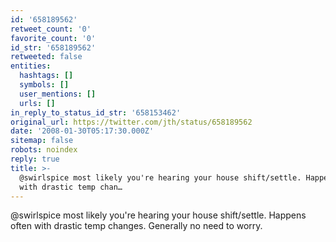 ```yaml
---
id: '658189562'
retweet_count: '0'
favorite_count: '0'
id_str: '658189562'
retweeted: false
entities:
  hashtags: []
  symbols: []
  user_mentions: []
  urls: []
in_reply_to_status_id_str: '658153462'
original_url: https://twitter.com/jth/status/658189562
date: '2008-01-30T05:17:30.000Z'
sitemap: false
robots: noindex
reply: true
title: >-
  @swirlspice most likely you're hearing your house shift/settle. Happens often
  with drastic temp chan…
---
```


@swirlspice most likely you're hearing your house shift/settle. Happens often with drastic temp changes. Generally no need to worry.